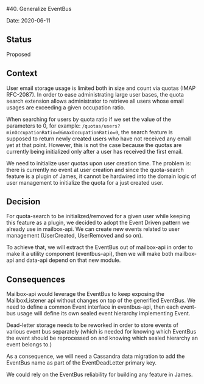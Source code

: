 #40. Generalize EventBus

Date: 2020-06-11

## Status

Proposed

## Context

User email storage usage is limited both in size and count via quotas (IMAP RFC-2087). In order to ease administrating large user bases, the quota search extension allows administrator
to retrieve all users whose email usages are exceeding a given occupation ratio.

When searching for users by quota ratio if we set the value of the parameters to 0, for example: `/quotas/users?minOccupationRatio=0&maxOccupationRatio=0`, the search feature is supposed to return newly created users
who have not received any email yet at that point. However, this is not the case because the quotas are currently being initialized only after
a user has received the first email.

We need to initialize user quotas upon user creation time. The problem is: there is currently no event at user creation 
and since the quota-search feature is a plugin of James, it cannot be hardwired into the domain logic of user management to initialize the quota for a just created user.

## Decision

For quota-search to be initialized/removed for a given user while keeping this feature as a plugin, we decided to adopt the Event Driven pattern we already use in mailbox-api. 
We can create new events related to user management (UserCreated, UserRemoved and so on).

To achieve that, we will extract the EventBus out of mailbox-api in order to make it a utility component (eventbus-api), then we will make both mailbox-api and data-api depend on that new module. 

## Consequences

Mailbox-api would leverage the EventBus to keep exposing the MailboxListener api without changes on top of the generified EventBus. We need to define a common Event interface in eventbus-api, 
then each event-bus usage will define its own sealed event hierarchy implementing Event.

Dead-letter storage needs to be reworked in order to store events of various event bus separately (which is needed for knowing which EventBus the event should be reprocessed on 
and knowing which sealed hierarchy an event belongs to.)

As a consequence, we will need a Cassandra data migration to add the EventBus name as part of the EventDeadLetter primary key. 

We could rely on the EventBus reliability for building any feature in James.